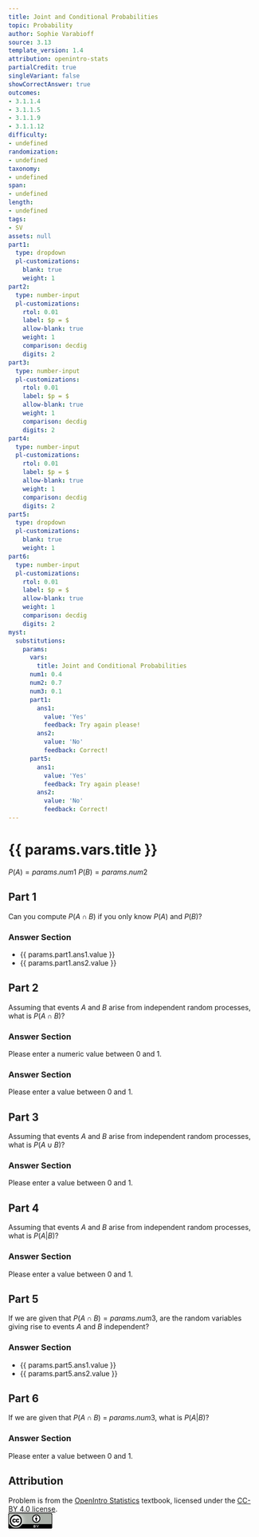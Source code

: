 ```yaml
---
title: Joint and Conditional Probabilities
topic: Probability
author: Sophie Varabioff
source: 3.13
template_version: 1.4
attribution: openintro-stats
partialCredit: true
singleVariant: false
showCorrectAnswer: true
outcomes:
- 3.1.1.4
- 3.1.1.5
- 3.1.1.9
- 3.1.1.12
difficulty:
- undefined
randomization:
- undefined
taxonomy:
- undefined
span:
- undefined
length:
- undefined
tags:
- SV
assets: null
part1:
  type: dropdown
  pl-customizations:
    blank: true
    weight: 1
part2:
  type: number-input
  pl-customizations:
    rtol: 0.01
    label: $p = $
    allow-blank: true
    weight: 1
    comparison: decdig
    digits: 2
part3:
  type: number-input
  pl-customizations:
    rtol: 0.01
    label: $p = $
    allow-blank: true
    weight: 1
    comparison: decdig
    digits: 2
part4:
  type: number-input
  pl-customizations:
    rtol: 0.01
    label: $p = $
    allow-blank: true
    weight: 1
    comparison: decdig
    digits: 2
part5:
  type: dropdown
  pl-customizations:
    blank: true
    weight: 1
part6:
  type: number-input
  pl-customizations:
    rtol: 0.01
    label: $p = $
    allow-blank: true
    weight: 1
    comparison: decdig
    digits: 2
myst:
  substitutions:
    params:
      vars:
        title: Joint and Conditional Probabilities
      num1: 0.4
      num2: 0.7
      num3: 0.1
      part1:
        ans1:
          value: 'Yes'
          feedback: Try again please!
        ans2:
          value: 'No'
          feedback: Correct!
      part5:
        ans1:
          value: 'Yes'
          feedback: Try again please!
        ans2:
          value: 'No'
          feedback: Correct!
---
```

# {{ params.vars.title }}
$P(A) = {{ params.num1 }}$
$P(B) = {{ params.num2 }}$

## Part 1

Can you compute $P(A \cap B)$ if you only know $P(A)$ and $P(B)$?

### Answer Section

- {{ params.part1.ans1.value }}
- {{ params.part1.ans2.value }}

## Part 2

Assuming that events $A$ and $B$ arise from independent random processes, what is $P(A \cap B)$?

### Answer Section

Please enter a numeric value between 0 and 1.

### Answer Section

Please enter a value between 0 and 1.

## Part 3

Assuming that events $A$ and $B$ arise from independent random processes, what is $P(A \cup B)$?

### Answer Section

Please enter a value between 0 and 1.

## Part 4

Assuming that events $A$ and $B$ arise from independent random processes, what is $P(A|B)$?

### Answer Section

Please enter a value between 0 and 1.

## Part 5

If we are given that $P(A \cap B) = {{ params.num3 }}$, are the random variables giving rise to events $A$ and $B$ independent?

### Answer Section

- {{ params.part5.ans1.value }}
- {{ params.part5.ans2.value }}

## Part 6

If we are given that $P(A \cap B)$ = ${{ params.num3 }}$, what is $P(A|B)$?

### Answer Section

Please enter a value between 0 and 1.

## Attribution

Problem is from the [OpenIntro Statistics](https://openintro.org/book/os/) textbook, licensed under the [CC-BY 4.0 license](https://creativecommons.org/licenses/by/4.0/).<br>![Image representing the Creative Commons 4.0 BY license.](https://raw.githubusercontent.com/firasm/bits/master/by.png)